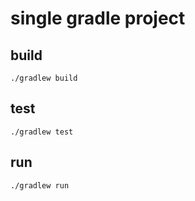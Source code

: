 # single gradle project

## build

```shell
./gradlew build
```

## test

```shell
./gradlew test
```

## run

```shell
./gradlew run
```
